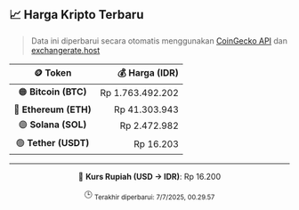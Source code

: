 

<!-- HARGA_KRIPTO -->
## 📈 Harga Kripto Terbaru

> Data ini diperbarui secara otomatis menggunakan [CoinGecko API](https://www.coingecko.com/) dan [exchangerate.host](https://exchangerate.host/)

<div align="center">

| 🪙 Token | 💰 Harga (IDR) |
|:------:|---------------:|
| 🟠 **Bitcoin (BTC)**   | Rp 1.763.492.202 |
| 🔵 **Ethereum (ETH)**  | Rp 41.303.943 |
| 🟣 **Solana (SOL)**    | Rp 2.472.982 |
| 🟢 **Tether (USDT)**   | Rp 16.203 |

---

💱 **Kurs Rupiah (USD → IDR)**: Rp 16.200

🕒 <sub>Terakhir diperbarui: 7/7/2025, 00.29.57</sub>

</div>
<!-- /HARGA_KRIPTO -->